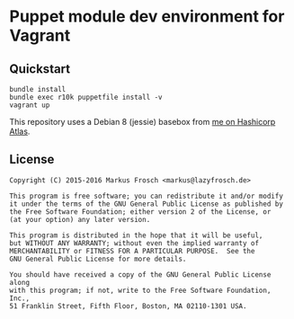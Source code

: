 Puppet module dev environment for Vagrant
=========================================

## Quickstart

```
bundle install
bundle exec r10k puppetfile install -v
vagrant up
```

This repository uses a Debian 8 (jessie) basebox from [me on Hashicorp Atlas](https://atlas.hashicorp.com/lazyfrosch/boxes/debian-8-jessie-amd64-puppet).

## License

    Copyright (C) 2015-2016 Markus Frosch <markus@lazyfrosch.de>

    This program is free software; you can redistribute it and/or modify
    it under the terms of the GNU General Public License as published by
    the Free Software Foundation; either version 2 of the License, or
    (at your option) any later version.

    This program is distributed in the hope that it will be useful,
    but WITHOUT ANY WARRANTY; without even the implied warranty of
    MERCHANTABILITY or FITNESS FOR A PARTICULAR PURPOSE.  See the
    GNU General Public License for more details.

    You should have received a copy of the GNU General Public License along
    with this program; if not, write to the Free Software Foundation, Inc.,
    51 Franklin Street, Fifth Floor, Boston, MA 02110-1301 USA.
